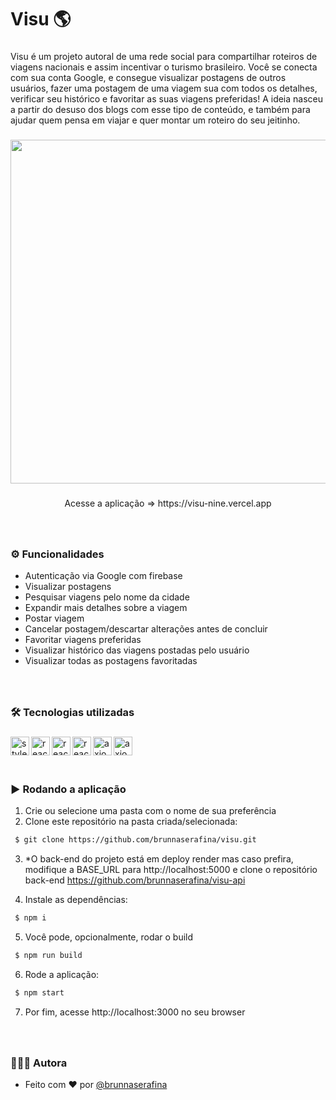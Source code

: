 <h1 align="left">Visu 🌎</h1>

###

<p align="left">Visu é um projeto autoral de uma rede social para compartilhar roteiros de viagens nacionais e assim incentivar o turismo brasileiro. Você se conecta com sua conta Google, e consegue visualizar postagens de outros usuários, fazer uma postagem de uma viagem sua com todos os detalhes, verificar seu histórico e favoritar as suas viagens preferidas! A ideia nasceu a partir do desuso dos blogs com esse tipo de conteúdo, e também para ajudar quem pensa em viajar e quer montar um roteiro do seu jeitinho.</p>

###

<div align="center"> 

<img height="550" src="https://user-images.githubusercontent.com/106851605/227618350-581df563-2cc0-4eb4-af15-61b022e612af.gif" />

</div> 

###

<p align="center">Acesse a aplicação => https://visu-nine.vercel.app</p>


###

<br clear="both">

### ⚙️ Funcionalidades

- Autenticação via Google com firebase
- Visualizar postagens
- Pesquisar viagens pelo nome da cidade
- Expandir mais detalhes sobre a viagem
- Postar viagem
- Cancelar postagem/descartar alterações antes de concluir
- Favoritar viagens preferidas
- Visualizar histórico das viagens postadas pelo usuário
- Visualizar todas as postagens favoritadas


###

<br />

### 🛠️ Tecnologias utilizadas

###
  <img align="left" alt="styled-components" height="30px" src="https://img.shields.io/badge/styled--components-DB7093?style=for-the-badge&logo=styled-components&logoColor=white" />
  <img align="left" alt="react" height="30px" src="https://img.shields.io/badge/react-%2320232a.svg?style=for-the-badge&logo=react&logoColor=%2361DAFB" />
   <img align="left" alt="react-router" height="30px" src="https://img.shields.io/badge/React_Router-CA4245?style=for-the-badge&logo=react-router&logoColor=white" />
   <img align="left" alt="react-router" height="30px" src="https://camo.githubusercontent.com/76fbcc2b8eda3d26d881c9719074ec0af04410fdc2fb02438ffb72535046fb6b/68747470733a2f2f696d672e736869656c64732e696f2f62616467652f72656163742d6170702532302d2532333230323332612e7376673f267374796c653d666f722d7468652d626164676526636f6c6f723d363064646639266c6f676f3d7265616374266c6f676f436f6c6f723d253233363144414642" />
   <img align="left" alt="axios" height="30px" src="https://camo.githubusercontent.com/41d7c6da357d2344cd832f0d738839951e0d43a23064154c07d80a67dd74c5f4/68747470733a2f2f696d672e736869656c64732e696f2f62616467652f72656163742d69636f6e732532302d2532333230323332612e7376673f267374796c653d666f722d7468652d626164676526636f6c6f723d663238646337266c6f676f3d72656163742d69636f6e73266c6f676f436f6c6f723d253233363144414642" />
   <img align="left" alt="axios" height="30px" src="https://camo.githubusercontent.com/02621d023c99135970b1abbfe932b6a6a0b2e42aaebedae5f8299fd88d9ce029/68747470733a2f2f696d672e736869656c64732e696f2f62616467652f6178696f732532302d2532333230323332612e7376673f267374796c653d666f722d7468652d626164676526636f6c6f723d696e666f726d6174696f6e616c" />

###

<br />
<br />
<br />

### ▶️ Rodando a aplicação

1. Crie ou selecione uma pasta com o nome de sua preferência
2. Clone este repositório na pasta criada/selecionada:

```bash
 $ git clone https://github.com/brunnaserafina/visu.git
```
3. *O back-end do projeto está em deploy render mas caso prefira, modifique a BASE_URL para http://localhost:5000 e clone o repositório back-end https://github.com/brunnaserafina/visu-api 

4. Instale as dependências:
```bash
 $ npm i
```
5. Você pode, opcionalmente, rodar o build 
```bash
 $ npm run build
```
6. Rode a aplicação:
```bash
 $ npm start
```
7. Por fim, acesse http://localhost:3000 no seu browser 
###
<br />

### 🙇🏻‍♀️ Autora


- Feito com ❤️ por [@brunnaserafina](https://www.github.com/brunnaserafina)
